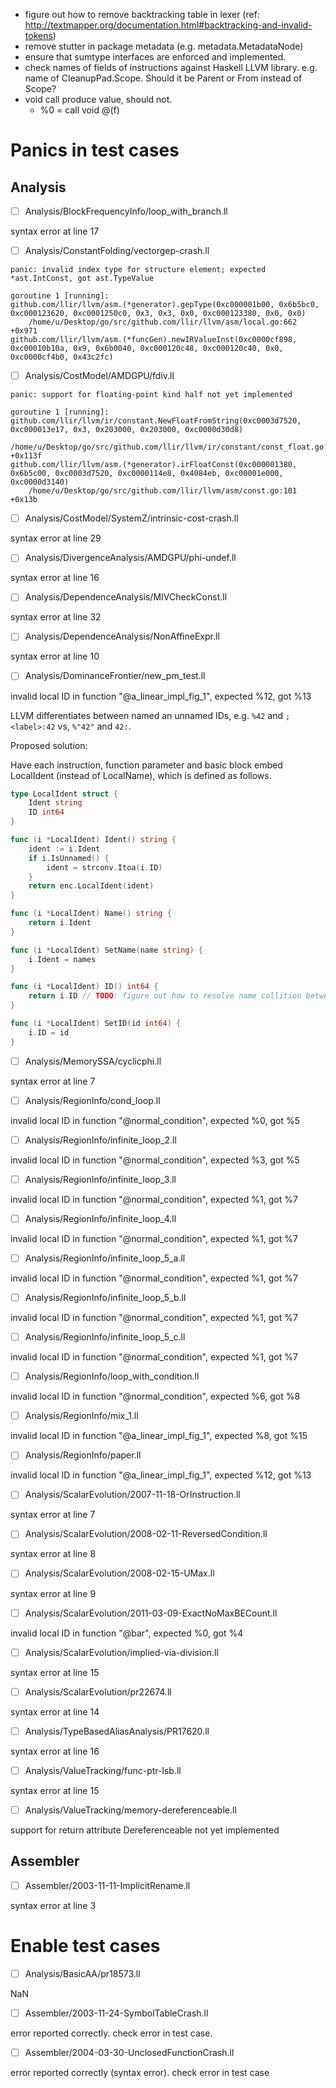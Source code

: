 * figure out how to remove backtracking table in lexer (ref: http://textmapper.org/documentation.html#backtracking-and-invalid-tokens)
* remove stutter in package metadata (e.g. metadata.MetadataNode)
* ensure that sumtype interfaces are enforced and implemented.
* check names of fields of instructions against Haskell LLVM library. e.g. name of CleanupPad.Scope. Should it be Parent or From instead of Scope?
* void call produce value, should not.
	- %0 = call void @(f)

# Panics in test cases

## Analysis

- [ ] Analysis/BlockFrequencyInfo/loop_with_branch.ll

syntax error at line 17

- [ ] Analysis/ConstantFolding/vectorgep-crash.ll

```
panic: invalid index type for structure element; expected *ast.IntConst, got ast.TypeValue

goroutine 1 [running]:
github.com/llir/llvm/asm.(*generator).gepType(0xc000001b00, 0x6b5bc0, 0xc000123620, 0xc0001250c0, 0x3, 0x3, 0x0, 0xc000123380, 0x0, 0x0)
	/home/u/Desktop/go/src/github.com/llir/llvm/asm/local.go:662 +0x971
github.com/llir/llvm/asm.(*funcGen).newIRValueInst(0xc0000cf898, 0xc00010b10a, 0x9, 0x6b0040, 0xc000120c48, 0xc000120c40, 0x0, 0xc0000cf4b0, 0x43c2fc)
```

- [ ] Analysis/CostModel/AMDGPU/fdiv.ll

```
panic: support for floating-point kind half not yet implemented

goroutine 1 [running]:
github.com/llir/llvm/ir/constant.NewFloatFromString(0xc0003d7520, 0xc000013e17, 0x3, 0x203000, 0x203000, 0xc0000d30d8)
	/home/u/Desktop/go/src/github.com/llir/llvm/ir/constant/const_float.go:187 +0x113f
github.com/llir/llvm/asm.(*generator).irFloatConst(0xc000001380, 0x6b5c00, 0xc0003d7520, 0xc0000114e8, 0x4084eb, 0xc00001e000, 0xc0000d3140)
	/home/u/Desktop/go/src/github.com/llir/llvm/asm/const.go:101 +0x13b
```

- [ ] Analysis/CostModel/SystemZ/intrinsic-cost-crash.ll

syntax error at line 29

- [ ] Analysis/DivergenceAnalysis/AMDGPU/phi-undef.ll

syntax error at line 16

- [ ] Analysis/DependenceAnalysis/MIVCheckConst.ll

syntax error at line 32

- [ ] Analysis/DependenceAnalysis/NonAffineExpr.ll

syntax error at line 10

- [ ] Analysis/DominanceFrontier/new_pm_test.ll

invalid local ID in function "@a_linear_impl_fig_1", expected %12, got %13

LLVM differentiates between named an unnamed IDs, e.g.
`%42` and `; <label>:42` vs, `%"42"` and `42:`.

Proposed solution:

Have each instruction, function parameter and basic block embed LocalIdent (instead of LocalName), which is defined as follows.

```go
type LocalIdent struct {
	Ident string
	ID int64
}

func (i *LocalIdent) Ident() string {
	ident := i.Ident
	if i.IsUnnamed() {
		ident = strconv.Itoa(i.ID)
	}
	return enc.LocalIdent(ident)
}

func (i *LocalIdent) Name() string {
	return i.Ident
}

func (i *LocalIdent) SetName(name string) {
	i.Ident = names
}

func (i *LocalIdent) ID() int64 {
	return i.ID // TODO: figure out how to resolve name collition between method and field, perhaps have ID be unexported?
}

func (i *LocalIdent) SetID(id int64) {
	i.ID = id
}
```

- [ ] Analysis/MemorySSA/cyclicphi.ll

syntax error at line 7

- [ ] Analysis/RegionInfo/cond_loop.ll

invalid local ID in function "@normal_condition", expected %0, got %5

- [ ] Analysis/RegionInfo/infinite_loop_2.ll

invalid local ID in function "@normal_condition", expected %3, got %5

- [ ] Analysis/RegionInfo/infinite_loop_3.ll

invalid local ID in function "@normal_condition", expected %1, got %7

- [ ] Analysis/RegionInfo/infinite_loop_4.ll

invalid local ID in function "@normal_condition", expected %1, got %7

- [ ] Analysis/RegionInfo/infinite_loop_5_a.ll

invalid local ID in function "@normal_condition", expected %1, got %7

- [ ] Analysis/RegionInfo/infinite_loop_5_b.ll

invalid local ID in function "@normal_condition", expected %1, got %7

- [ ] Analysis/RegionInfo/infinite_loop_5_c.ll

invalid local ID in function "@normal_condition", expected %1, got %7

- [ ] Analysis/RegionInfo/loop_with_condition.ll

invalid local ID in function "@normal_condition", expected %6, got %8

- [ ] Analysis/RegionInfo/mix_1.ll

invalid local ID in function "@a_linear_impl_fig_1", expected %8, got %15

- [ ] Analysis/RegionInfo/paper.ll

invalid local ID in function "@a_linear_impl_fig_1", expected %12, got %13

- [ ] Analysis/ScalarEvolution/2007-11-18-OrInstruction.ll

syntax error at line 7

- [ ] Analysis/ScalarEvolution/2008-02-11-ReversedCondition.ll

syntax error at line 8

- [ ] Analysis/ScalarEvolution/2008-02-15-UMax.ll

syntax error at line 9

- [ ] Analysis/ScalarEvolution/2011-03-09-ExactNoMaxBECount.ll

invalid local ID in function "@bar", expected %0, got %4

- [ ] Analysis/ScalarEvolution/implied-via-division.ll

syntax error at line 15

- [ ] Analysis/ScalarEvolution/pr22674.ll

syntax error at line 14

- [ ] Analysis/TypeBasedAliasAnalysis/PR17620.ll

syntax error at line 16

- [ ] Analysis/ValueTracking/func-ptr-lsb.ll

syntax error at line 15

- [ ] Analysis/ValueTracking/memory-dereferenceable.ll

support for return attribute Dereferenceable not yet implemented

## Assembler

- [ ] Assembler/2003-11-11-ImplicitRename.ll

syntax error at line 3

# Enable test cases

- [ ] Analysis/BasicAA/pr18573.ll

NaN

- [ ] Assembler/2003-11-24-SymbolTableCrash.ll

error reported correctly. check error in test case.

- [ ] Assembler/2004-03-30-UnclosedFunctionCrash.ll

error reported correctly (syntax error). check error in test case
